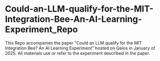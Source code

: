 # Could-an-LLM-qualify-for-the-MIT-Integration-Bee-An-AI-Learning-Experiment_Repo
This Repo accompanies the paper "Could an LLM qualify for the MIT Integration Bee? An AI Learning Experiment" hosted on Qeios in January of 2025.  All materials use or refer to the experiment described in the paper. 

